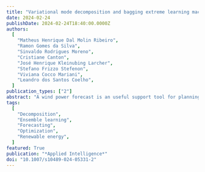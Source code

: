 ```yaml
---
title: "Variational mode decomposition and bagging extreme learning machine with multi-objective optimization for wind power forecasting"
date: 2024-02-24
publishDate: 2024-02-24T18:40:00.0000Z
authors:
  [
    "Matheus Henrique Dal Molin Ribeiro",
    "Ramon Gomes da Silva",
    "Sinvaldo Rodrigues Moreno",
    "Cristiane Canton",
    "José Henrique Kleinubing Larcher",
    "Stefano Frizzo Stefenon",
    "Viviana Cocco Mariani",
    "Leandro dos Santos Coelho",
  ]
publication_types: ["2"]
abstract: "A wind power forecast is an useful support tool for planning and operating wind farm production, facilitating decisions regarding maintenance and load share. This paper presents an evaluation of a cooperative method, which uses a time series pre-processing strategy, artificial neural networks, and multi-objective optimization to forecast wind power generation. The proposed approach also evaluates the accuracy of the hybridization of variational mode decomposition (VMD) with bootstrap aggregation and extreme learning machine model for forecasting very short and short-term wind power generation. Multi-objective strategy aggregates the VMD-based components and obtains the final forecasting. The results imply that the presented algorithm has better forecasting performance compared to bootstrap stacking, other machine learning approaches, and statistical models, with a reduction of root mean squared error of approximately 12.76%, 25.25%, 31.91%, and 34.76%, respectively, for out-of-sample predictions. The forecasting results indicate that the presented approach can improve generalizability and accuracy in cases of very short and short-term wind energy generation."
tags:
  [
    "Decomposition",
    "Ensemble learning",
    "Forecasting",
    "Optimization",
    "Renewable energy",
  ]
featured: True
publication: "*Applied Intelligence*"
doi: "10.1007/s10489-024-05331-2"
---
```

